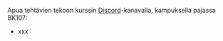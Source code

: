 Apua tehtävien tekoon kurssin [Discord](https://study.cs.helsinki.fi/discord/join/ohtu)-kanavalla, kampuksella pajassa BK107:

- xxx
